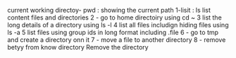 current working directoy- pwd : showing the current path
1-lisit : ls list content files and directories
2 - go to home directoiry using cd ~
3 list the long details of a directory using ls -l
4 list all files includign hiding files using ls -a
5 list files using group ids in long format including .file
6 - go to tmp and create a directory onn it
7 - move a file to another directory
8 - remove betyy from know directory
Remove the directory
